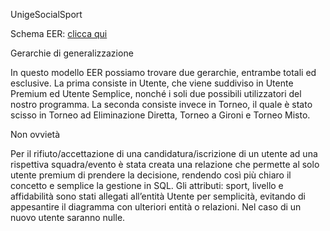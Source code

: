 UnigeSocialSport


Schema EER: [clicca qui](https://raw.githack.com/KintsuKayaba/Modello-EER-BD/main/Project-EER.drawio.html)


Gerarchie di generalizzazione

In questo modello EER possiamo trovare due gerarchie, entrambe totali ed esclusive.
La prima consiste in Utente, che viene suddiviso in Utente Premium ed Utente Semplice, nonché i soli due possibili utilizzatori del nostro programma.
La seconda consiste invece in Torneo, il quale è stato scisso in Torneo ad Eliminazione Diretta, Torneo a Gironi e Torneo Misto.

Non ovvietà

Per il rifiuto/accettazione di una candidatura/iscrizione di un utente ad una rispettiva squadra/evento è stata creata una relazione che permette al solo utente premium di prendere la decisione, rendendo così più chiaro il concetto e semplice la gestione in SQL.
Gli attributi: sport, livello e affidabilità sono stati allegati all’entità Utente per semplicità, evitando di appesantire il diagramma con ulteriori entità o relazioni. Nel caso di un nuovo utente saranno nulle.
